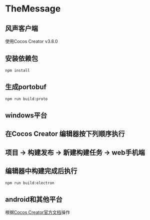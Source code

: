 # TheMessage
风声客户端
---
使用Cocos Creator v3.8.0

## 安装依赖包
`npm install`

## 生成portobuf
`npm run build:proto`

## windows平台
在Cocos Creator 编辑器按下列顺序执行
---
项目 -> 构建发布 -> 新建构建任务 -> web手机端
---
编辑器中构建完成后执行
---
`npm run build:electron`

## android和其他平台
根据[Cocos Creator官方文档](https://docs.cocos.com/creator/manual/zh/editor/publish/)操作